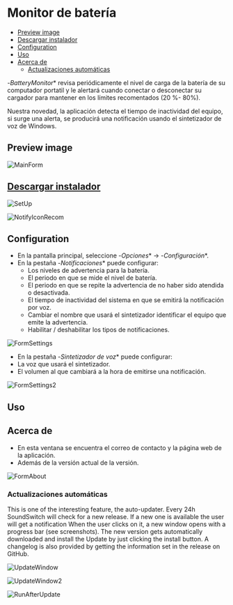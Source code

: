 # Monitor de batería <!-- omit in toc -->

- [Preview image](#preview-image)
- [Descargar instalador](#descargar-instalador)
- [Configuration](#configuration)
- [Uso](#uso)
- [Acerca de](#acerca-de)
	- [Actualizaciones automáticas](#actualizaciones-automáticas)

-*BatteryMonitor** revisa periódicamente el nivel de carga de la batería de su computador portatil y le alertará cuando conectar o desconectar su cargador para mantener en los límites recomentados (20 %- 80%).

Nuestra novedad, la aplicación detecta el tiempo de inactividad del equipo, si surge una alerta, se producirá una notificación usando el sintetizador de voz de Windows.

## Preview image

![MainForm](http://gg.gg/BattMonFormMain)

## [Descargar instalador](http://gg.gg/BatteryMonitorInst)

![SetUp](http://gg.gg/BattMonSetUp)

![NotifyIconRecom](http://gg.gg/BattMonNotifyIconRecom)

## Configuration

- En la pantalla principal, seleccione -*Opciones** -> -*Configuración**.
- En la pestaña -*Notificaciones** puede configurar:
  - Los niveles de advertencia para la batería.
  - El periodo en que se mide el nivel de batería.
  - El periodo en que se repite la advertencia de no haber sido atendida o desactivada.
  - El tiempo de inactividad del sistema en que se emitirá la notificación por voz.
  - Cambiar el nombre que usará el sintetizador identificar el equipo que emite la advertencia.
  - Habilitar / deshabilitar los tipos de notificaciones.

![FormSettings](http://gg.gg/BattMonFormSettings)

- En la pestaña -*Sintetizador de voz** puede configurar:
- La voz que usará el sintetizador.
- El volumen al que cambiará a la hora de emitirse una notificación.

![FormSettings2](https://danielrinconr.github.io/BatteryMonitor/BatteryMonitor/Imgs/ScreenShots/FormSettings2.jpg)

## Uso

## Acerca de

- En esta ventana se encuentra el correo de contacto y la página web de la aplicación.
- Además de la versión actual de la versión.

![FormAbout](http://gg.gg/BattMonFormAbout)

### Actualizaciones automáticas

This is one of the interesting feature, the auto-updater. Every 24h SoundSwitch will check for a new release. If a new one is available the user will get a notification When the user clicks on it, a new window opens with a progress bar (see screenshots). The new version gets automatically downloaded and install the Update by just clicking the install button. A changelog is also provided by getting the information set in the release on GitHub.

![UpdateWindow](http://gg.gg/BattMonUpdateWindow)

![UpdateWindow2](http://gg.gg/BattMonUpdateWindow2)

![RunAfterUpdate](http://gg.gg/BattMonRunAfeterUpdate)
